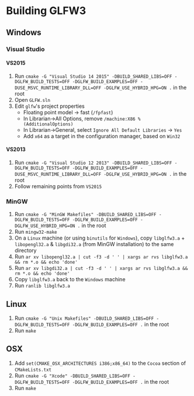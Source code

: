 # Building GLFW3

## Windows

### Visual Studio

#### VS2015

1. Run `cmake -G "Visual Studio 14 2015" -DBUILD_SHARED_LIBS=OFF -DGLFW_BUILD_TESTS=OFF -DGLFW_BUILD_EXAMPLES=OFF -DUSE_MSVC_RUNTIME_LIBRARY_DLL=OFF -DGLFW_USE_HYBRID_HPG=ON .` in the root
2. Open `GLFW.sln`
3. Edit `glfw`'s project properties
    - Floating point model -> fast (`/fpfast`)
    - In Librarian->All Options, remove `/machine:X86 %(AdditionalOptions)`
    - In Librarian->General, select `Ignore All Default Libraries` -> `Yes`
    - Add `x64` as a target in the configuration manager, based on `Win32`

#### VS2013

1. Run `cmake -G "Visual Studio 12 2013" -DBUILD_SHARED_LIBS=OFF -DGLFW_BUILD_TESTS=OFF -DGLFW_BUILD_EXAMPLES=OFF -DUSE_MSVC_RUNTIME_LIBRARY_DLL=OFF -DGLFW_USE_HYBRID_HPG=ON .` in the root
2. Follow remaining points from `VS2015`

### MinGW

1. Run `cmake -G "MinGW Makefiles" -DBUILD_SHARED_LIBS=OFF -DGLFW_BUILD_TESTS=OFF -DGLFW_BUILD_EXAMPLES=OFF -DGLFW_USE_HYBRID_HPG=ON .` in the root
2. Run `mingw32-make`
3. On a `Linux` machine (or using `binutils` for `Windows`), copy `libglfw3.a` + `libopengl32.a` & `libgdi32.a` (from MinGW installation) to the same directory
4. Run `ar xv libopengl32.a | cut -f3 -d ' ' | xargs ar rvs libglfw3.a && rm *.o && echo 'done'`
5. Run `ar xv libgdi32.a | cut -f3 -d ' ' | xargs ar rvs libglfw3.a && rm *.o && echo 'done'`
6. Copy `libglfw3.a` back to the `Windows` machine
7. Run `ranlib libglfw3.a`

## Linux

1. Run `cmake -G "Unix Makefiles" -DBUILD_SHARED_LIBS=OFF -DGLFW_BUILD_TESTS=OFF -DGLFW_BUILD_EXAMPLES=OFF .` in the root
2. Run `make`

## OSX

1. Add `set(CMAKE_OSX_ARCHITECTURES i386;x86_64)` to the `Cocoa` section of `CMakeLists.txt`
2. Run `cmake -G "Xcode" -DBUILD_SHARED_LIBS=OFF -DGLFW_BUILD_TESTS=OFF -DGLFW_BUILD_EXAMPLES=OFF .` in the root
3. Run `make`
